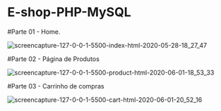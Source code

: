 # E-shop-PHP-MySQL

#Parte 01 - Home.

![screencapture-127-0-0-1-5500-index-html-2020-05-28-18_27_47](https://user-images.githubusercontent.com/46541402/83195727-1231f000-a111-11ea-906e-0200dc9d7bb8.png)

#Parte 02 - Página de Produtos

![screencapture-127-0-0-1-5500-product-html-2020-06-01-18_53_33](https://user-images.githubusercontent.com/46541402/83458893-b8476800-a439-11ea-9c8a-682bf75cfd00.png)

#Parte 03 - Carrinho de compras

![screencapture-127-0-0-1-5500-cart-html-2020-06-01-20_52_16](https://user-images.githubusercontent.com/46541402/83465361-0cf2df00-a44a-11ea-937d-89ea3ba17543.png)
